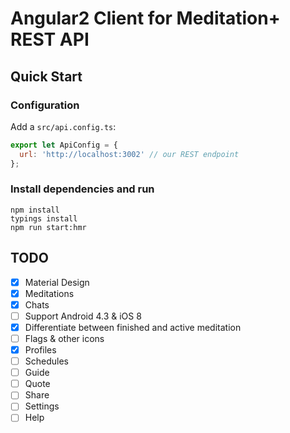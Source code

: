 # Angular2 Client for Meditation+ REST API

## Quick Start

### Configuration
Add a `src/api.config.ts`:

```js
export let ApiConfig = {
  url: 'http://localhost:3002' // our REST endpoint
};
```

### Install dependencies and run
```
npm install
typings install
npm run start:hmr
```

## TODO
- [x] Material Design
- [x] Meditations
- [x] Chats
- [ ] Support Android 4.3 & iOS 8
- [x] Differentiate between finished and active meditation
- [ ] Flags & other icons
- [x] Profiles
- [ ] Schedules
- [ ] Guide
- [ ] Quote
- [ ] Share
- [ ] Settings
- [ ] Help
